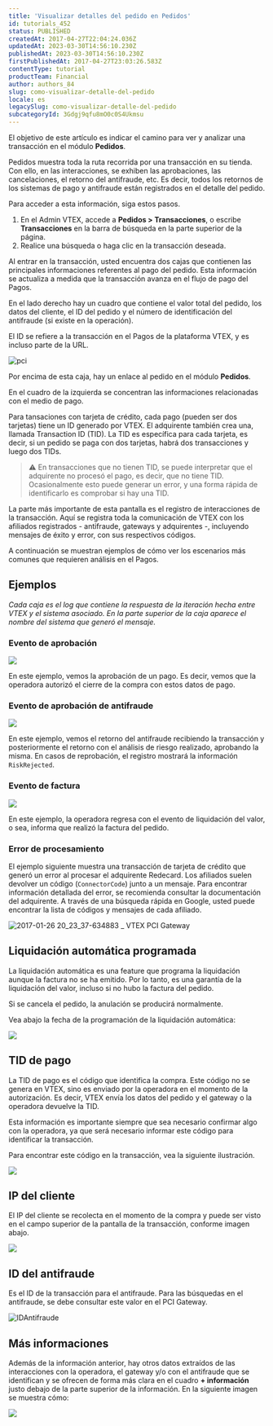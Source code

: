 ```yaml
---
title: 'Visualizar detalles del pedido en Pedidos'
id: tutorials_452
status: PUBLISHED
createdAt: 2017-04-27T22:04:24.036Z
updatedAt: 2023-03-30T14:56:10.230Z
publishedAt: 2023-03-30T14:56:10.230Z
firstPublishedAt: 2017-04-27T23:03:26.583Z
contentType: tutorial
productTeam: Financial
author: authors_84
slug: como-visualizar-detalle-del-pedido
locale: es
legacySlug: como-visualizar-detalle-del-pedido
subcategoryId: 3Gdgj9qfu8mO0c0S4Ukmsu
---
```


El objetivo de este artículo es indicar el camino para ver y analizar una transacción en el módulo **Pedidos**.

Pedidos muestra toda la ruta recorrida por una transacción en su tienda. Con ello, en las interacciones, se exhiben las aprobaciones, las cancelaciones, el retorno del antifraude, etc. Es decir, todos los retornos de los sistemas de pago y antifraude están registrados en el detalle del pedido.

Para acceder a esta información, siga estos pasos.

1. En el Admin VTEX, accede a **Pedidos > Transacciones**, o escribe **Transacciones** en la barra de búsqueda en la parte superior de la página.
2. Realice una búsqueda o haga clic en la transacción deseada.

Al entrar en la transacción, usted encuentra dos cajas que contienen las principales informaciones referentes al pago del pedido. Esta información se actualiza a medida que la transacción avanza en el flujo de pago del Pagos.

En el lado derecho hay un cuadro que contiene el valor total del pedido, los datos del cliente, el ID del pedido y el número de identificación del antifraude (si existe en la operación).

El ID se refiere a la transacción en el Pagos de la plataforma VTEX, y es incluso parte de la URL.

![pci](//images.contentful.com/alneenqid6w5/65oy7tCoAoCMgGIi4CYau6/69e8caa34812349a09014157d0d27e33/pci.png)

Por encima de esta caja, hay un enlace al pedido en el módulo **Pedidos**.

En el cuadro de la izquierda se concentran las informaciones relacionadas con el medio de pago.

Para tansaciones con tarjeta de crédito, cada pago (pueden ser dos tarjetas) tiene un ID generado por VTEX. El adquirente también crea una, llamada Transaction ID (TID). La TID es específica para cada tarjeta, es decir, si un pedido se paga con dos tarjetas, habrá dos transacciones y luego dos TIDs.

>⚠️ En transacciones que no tienen TID, se puede interpretar que el adquirente no procesó el pago, es decir, que no tiene TID. Ocasionalmente esto puede generar un error, y una forma rápida de identificarlo es comprobar si hay una TID.

La parte más importante de esta pantalla es el registro de interacciones de la transacción. Aquí se registra toda la comunicación de VTEX con los afiliados registrados - antifraude, gateways y adquirentes -, incluyendo mensajes de éxito y error, con sus respectivos códigos.

A continuación se muestran ejemplos de cómo ver los escenarios más comunes que requieren análisis en el Pagos.

## Ejemplos
*Cada caja es el log que contiene la respuesta de la iteración hecha entre VTEX y el sistema asociado. En la parte superior de la caja aparece el nombre del sistema que generó el mensaje.*

### Evento de aprobación

![](//images.contentful.com/alneenqid6w5/2P90PVqJl6qOWGkc6icoss/fba44bb1bd12c7e42d1658d91d6edd73/2.jpg)

En este ejemplo, vemos la aprobación de un pago. Es decir, vemos que la operadora autorizó el cierre de la compra con estos datos de pago.

### Evento de aprobación de antifraude

![](//images.contentful.com/alneenqid6w5/2kCKR8mx3KUGW60cSs0wmo/d4cb6c1271069fd4f85e8ccb0813ef27/3.jpg)

En este ejemplo, vemos el retorno del antifraude recibiendo la transacción y posteriormente el retorno con el análisis de riesgo realizado, aprobando la misma. En casos de reprobación, el registro mostrará la información `RiskRejected`.

### Evento de factura

![](//images.contentful.com/alneenqid6w5/5v6fzCwSCkeqO8g24kSkqS/5e8d39795949ce428153a0e18bcdf558/4.jpg)

En este ejemplo, la operadora regresa con el evento de liquidación del valor, o sea, informa que realizó la factura del pedido.

### Error de procesamiento

El ejemplo siguiente muestra una transacción de tarjeta de crédito que generó un error al procesar el adquirente Redecard. Los afiliados suelen devolver un código (`ConnectorCode`) junto a un mensaje. Para encontrar información detallada del error, se recomienda consultar la documentación del adquirente. A través de una búsqueda rápida en Google, usted puede encontrar la lista de códigos y mensajes de cada afiliado.

![2017-01-26 20_23_37-634883 _ VTEX PCI Gateway](//images.contentful.com/alneenqid6w5/4CR2xqOZMkEEKoq0Q4008W/0088088b1a2167314ee31ab1078435b6/2017-01-26-20_23_37-634883-_-VTEX-PCI-Gateway.png)

## Liquidación automática programada

La liquidación automática es una feature que programa la liquidación aunque la factura no se ha emitido. Por lo tanto, es una garantía de la liquidación del valor, incluso si no hubo la factura del pedido.

Si se cancela el pedido, la anulación se producirá normalmente.

Vea abajo la fecha de la programación de la liquidación automática:

![](//images.contentful.com/alneenqid6w5/3cUrT8OgtiiiKGiaySoO4Q/5abbea075f47b3c3334954a3fa53f006/5.jpg)

## TID de pago

La TID de pago es el código que identifica la compra. Este código no se genera en VTEX, sino es enviado por la operadora en el momento de la autorización. Es decir, VTEX envía los datos del pedido y el gateway o la operadora devuelve la TID.

Esta información es importante siempre que sea necesario confirmar algo con la operadora, ya que será necesario informar este código para identificar la transacción.

Para encontrar este código en la transacción, vea la siguiente ilustración.

![](//images.contentful.com/alneenqid6w5/4UGw2BvqvewicmA4sYq64a/488e64d672529ed30b56e364efd4e89f/6.jpg)

## IP del cliente

El IP del cliente se recolecta en el momento de la compra y puede ser visto en el campo superior de la pantalla de la transacción, conforme imagen abajo.

![](//images.contentful.com/alneenqid6w5/3luCOyDKZ2a22y2q26S6E/1b77e158a83d51f43a4e9bb74981a512/7.jpg)

## ID del antifraude

Es el ID de la transacción para el antifraude. Para las búsquedas en el antifraude, se debe consultar este valor en el PCI Gateway.

![IDAntifraude](//images.contentful.com/alneenqid6w5/6KrRXQocKWy6kQosaOgiyU/77e8ae4f52c586280a17a08373675301/IDAntifraude-1.gif)

## Más informaciones

Además de la información anterior, hay otros datos extraídos de las interacciones con la operadora, el gateway y/o con el antifraude que se identifican y se ofrecen de forma más clara en el cuadro **+ información** justo debajo de la parte superior de la información. En la siguiente imagen se muestra cómo:

![](//images.contentful.com/alneenqid6w5/2fHaJACApyyUsIGueGkckU/edade2f60187dc9aed87942e8030d938/8.jpg)
